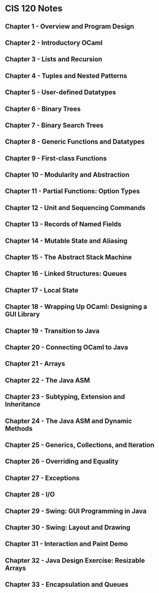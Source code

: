# CIS 120 Notes

## Chapter 1 - Overview and Program Design

## Chapter 2 - Introductory OCaml

## Chapter 3 - Lists and Recursion

## Chapter 4 - Tuples and Nested Patterns

## Chapter 5 - User-defined Datatypes

## Chapter 6 - Binary Trees

## Chapter 7 - Binary Search Trees

## Chapter 8 - Generic Functions and Datatypes

## Chapter 9 - First-class Functions

## Chapter 10 - Modularity and Abstraction

## Chapter 11 - Partial Functions: Option Types

## Chapter 12 - Unit and Sequencing Commands

## Chapter 13 - Records of Named Fields

## Chapter 14 - Mutable State and Aliasing

## Chapter 15 - The Abstract Stack Machine

## Chapter 16 - Linked Structures: Queues

## Chapter 17 - Local State

## Chapter 18 - Wrapping Up OCaml: Designing a GUI Library

## Chapter 19 - Transition to Java

## Chapter 20 - Connecting OCaml to Java

## Chapter 21 - Arrays

## Chapter 22 - The Java ASM

## Chapter 23 - Subtyping, Extension and Inheritance

## Chapter 24 - The Java ASM and Dynamic Methods

## Chapter 25 - Generics, Collections, and Iteration

## Chapter 26 - Overriding and Equality

## Chapter 27 - Exceptions

## Chapter 28 - I/O

## Chapter 29 - Swing: GUI Programming in Java

## Chapter 30 - Swing: Layout and Drawing

## Chapter 31 - Interaction and Paint Demo

## Chapter 32 - Java Design Exercise: Resizable Arrays

## Chapter 33 - Encapsulation and Queues
